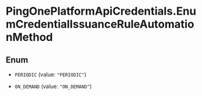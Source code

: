 # PingOnePlatformApiCredentials.EnumCredentialIssuanceRuleAutomationMethod

## Enum


* `PERIODIC` (value: `"PERIODIC"`)

* `ON_DEMAND` (value: `"ON_DEMAND"`)



